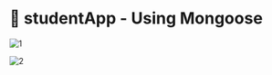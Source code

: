 # 🍃 studentApp - Using Mongoose

![1](https://github.com/user-attachments/assets/68c8cc1e-cae8-4fc1-8840-23248ba0900e)

![2](https://github.com/user-attachments/assets/1155cf06-e963-4a5f-b6a5-67afd08d3810)
